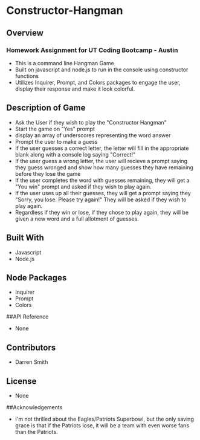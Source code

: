 # Constructor-Hangman


## Overview

### Homework Assignment for UT Coding Bootcamp - Austin
* This is a command line Hangman Game 
* Built on javascript and node.js to run in the console using constructor functions
* Utilizes Inquirer, Prompt, and Colors packages to engage the user, display their response and make it look colorful.

## Description of Game

* Ask the User if they wish to play the "Constructor Hangman"
* Start the game on "Yes" prompt
* display an array of underscores representing the word answer
* Prompt the user to make a guess
* If the user guesses a correct letter, the letter will fill in the appropriate blank along with a console log saying "Correct!"
* If the user guess a wrong letter, the user will recieve a prompt saying they guess wronged and show how many guesses they have remaining before they lose the game
* If the user completes the word with guesses remaining, they will get a "You win" prompt and asked if they wish to play again. 
* If the user uses up all their guesses, they will get a prompt saying they "Sorry, you lose.  Please try again!" They will be asked if they wish to play again.  
* Regardless if they win or lose, if they chose to play again, they will be given a new word and a full allotment of guesses.  

## Built With
* Javascript
* Node.js

## Node Packages
* Inquirer
* Prompt
* Colors

##API Reference
* None

## Contributors
* Darren Smith

## License
* None

##Acknowledgements
* I'm not thrilled about the Eagles/Patriots Superbowl, but the only saving grace is that if the Patriots lose, it will be a team with even worse fans than the Patriots.  

